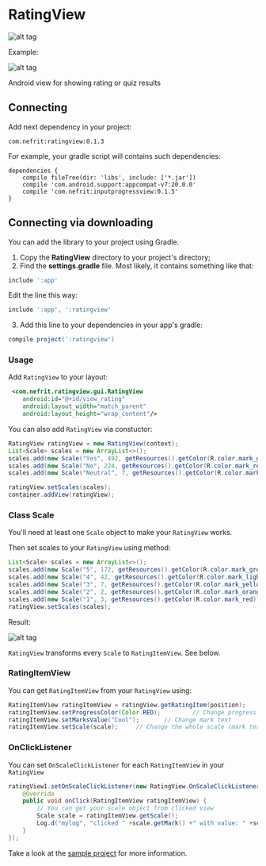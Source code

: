 # RatingView

![alt tag](https://i.imgur.com/hgC7q3I.png)

Example:

![alt tag](https://i.imgur.com/BkGt9Jz.png)

Android view for showing rating or quiz results

Connecting
----------

Add next dependency in your project:

`com.nefrit:ratingview:0.1.3`

For example, your gradle script will contains such dependencies: 
```
dependencies {
    compile fileTree(dir: 'libs', include: ['*.jar'])
    compile 'com.android.support:appcompat-v7:20.0.0'
    compile 'com.nefrit:inputprogressview:0.1.5'
}
```

Connecting via downloading 
----------

You can add the library to your project using Gradle.
1) Copy the **RatingView** directory to your project's directory;
2) Find the **settings.gradle** file. Most likely, it contains something like that:

```gradle
include ':app'
```

Edit the line this way:

```gradle
include ':app', ':ratingview'
```

3) Add this line to your dependencies in your app's gradle:

```gradle
compile project(':ratingview')
```

### Usage

Add `RatingView` to your layout:
```xml
 <com.nefrit.ratingview.gui.RatingView
    android:id="@+id/view_rating"
    android:layout_width="match_parent"
    android:layout_height="wrap_content"/>
```

You can also add `RatingView` via constuctor: 
```java
RatingView ratingView = new RatingView(context);
List<Scale> scales = new ArrayList<>();
scales.add(new Scale("Yes", 492, getResources().getColor(R.color.mark_green)));
scales.add(new Scale("No", 224, getResources().getColor(R.color.mark_red)));
scales.add(new Scale("Neutral", 7, getResources().getColor(R.color.mark_yellow)));

ratingView.setScales(scales);
container.addView(ratingView);
```

### Class Scale

You'll need at least one `Scale` object to make your `RatingView` works.

Then set scales to your `RatingView` using method: 
```java
List<Scale> scales = new ArrayList<>();
scales.add(new Scale("5", 172, getResources().getColor(R.color.mark_green)));
scales.add(new Scale("4", 42, getResources().getColor(R.color.mark_light_green)));
scales.add(new Scale("3", 7, getResources().getColor(R.color.mark_yellow)));
scales.add(new Scale("2", 2, getResources().getColor(R.color.mark_orange)));
scales.add(new Scale("1", 3, getResources().getColor(R.color.mark_red)));
ratingView.setScales(scales);
```

Result:

![alt tag](https://i.imgur.com/3MUTorP.png)

`RatingView` transforms every `Scale` to `RatingItemView`. See below.

### RatingItemView

You can get `RatingItemView` from your `RatingView` using: 
```java
RatingItemView ratingItemView = ratingView.getRatingItem(position);
ratingItemView.setProgressColor(Color.RED);         // Change progress color
ratingItemView.setMarksValue("Cool");       // Change mark text
ratingItemView.setScale(scale);     // Change the whole scale (mark text, marks count and progress color)
```

### OnClickListener

You can set `OnScaleClickListener` for each `RatingItemView` in your `RatingView`

```java
ratingView1.setOnScaleClickListener(new RatingView.OnScaleClickListener() {
    @Override
    public void onClick(RatingItemView ratingItemView) {
        // You can get your scale object from clicked view
        Scale scale = ratingItemView.getScale();
        Log.d("mylog", "clicked " +scale.getMark() +" with value: " +scale.getCount());
    }
});
```

Take a look at the [sample project](sample) for more information.